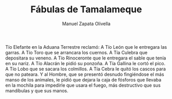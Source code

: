 ﻿---
title: Fábulas de Tamalameque
layout: book
editorial: "Instituto Distrital de las Artes"
ciudad: "Bogotá"
edicion: 2019
year: 
author: "Manuel Zapata Olivella"
nacionalidad: "Colombia"
repositorio: "Community Texts"
repurl: https://archive.org/details/opensource
img: fabulas-tamalameque-manuel-zapata.jpg
descarga: https://archive.org/download/antologia-mujeres-poetas-afrocolombianas_202109/Fa%CC%81bulas%20de%20Tamalameque.pdf
biblioteca: 
periodo: "Siglo XX"
feature: 
---
 

Tío Elefante en la Aduana Terrestre reclamó:
A Tío León que le entregara las garras. 
A Tío Toro que se arrancara los cuernos. 
A Tía Culebra que depositara su veneno. 
A Tío Rinoceronte que le entregara el sable que tenía en su nariz.
 A Tío Alacrán le pidió su ponzoña. 
A Tía Gallina le cortó el pico. 
A Tío Lobo que se sacara los colmillos. 
A Tía Cebra le quitó los cascos para que no pateara.
Y al Hombre, que se presentó desnudo fingiéndose el más manso de los animales, le pidió que dejara la caja de fósforos que llevaba en la mochila para impedirle que usara el fuego, más destructivo que sus mandíbulas y que sus manos.
